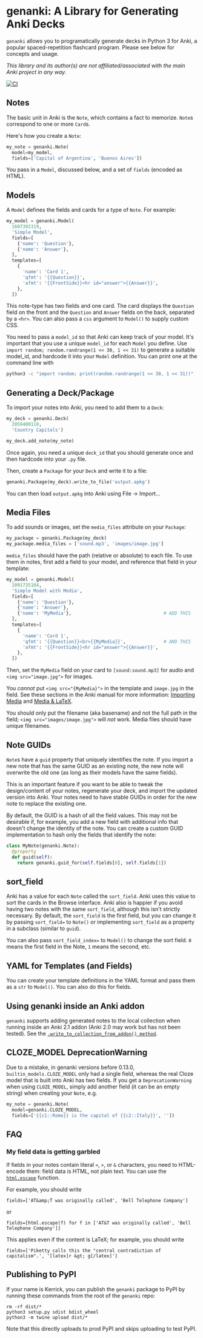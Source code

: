 # genanki: A Library for Generating Anki Decks

`genanki` allows you to programatically generate decks in Python 3 for Anki, a popular spaced-repetition flashcard
program. Please see below for concepts and usage.

*This library and its author(s) are not affiliated/associated with the main Anki project in any way.*

[![CI](https://github.com/kerrickstaley/genanki/actions/workflows/ci.yml/badge.svg)](https://github.com/kerrickstaley/genanki/actions/workflows/ci.yml)

## Notes
The basic unit in Anki is the `Note`, which contains a fact to memorize. `Note`s correspond to one or more `Card`s.

Here's how you create a `Note`:

```python
my_note = genanki.Note(
  model=my_model,
  fields=['Capital of Argentina', 'Buenos Aires'])
```

You pass in a `Model`, discussed below, and a set of `fields` (encoded as HTML).

## Models
A `Model` defines the fields and cards for a type of `Note`. For example:

```python
my_model = genanki.Model(
  1607392319,
  'Simple Model',
  fields=[
    {'name': 'Question'},
    {'name': 'Answer'},
  ],
  templates=[
    {
      'name': 'Card 1',
      'qfmt': '{{Question}}',
      'afmt': '{{FrontSide}}<hr id="answer">{{Answer}}',
    },
  ])
```

This note-type has two fields and one card. The card displays the `Question` field on the front and the `Question` and
`Answer` fields on the back, separated by a `<hr>`. You can also pass a `css` argument to `Model()` to supply custom
CSS.

You need to pass a `model_id` so that Anki can keep track of your model. It's important that you use a unique `model_id`
for each `Model` you define. Use `import random; random.randrange(1 << 30, 1 << 31)` to generate a suitable model_id, and hardcode it
into your `Model` definition. You can print one at the command line with

```bash
python3 -c "import random; print(random.randrange(1 << 30, 1 << 31))"
```

## Generating a Deck/Package
To import your notes into Anki, you need to add them to a `Deck`:

```python
my_deck = genanki.Deck(
  2059400110,
  'Country Capitals')

my_deck.add_note(my_note)
```

Once again, you need a unique `deck_id` that you should generate once and then hardcode into your `.py` file.

Then, create a `Package` for your `Deck` and write it to a file:

```python
genanki.Package(my_deck).write_to_file('output.apkg')
```

You can then load `output.apkg` into Anki using File -> Import...

## Media Files
To add sounds or images, set the `media_files` attribute on your `Package`:

```python
my_package = genanki.Package(my_deck)
my_package.media_files = ['sound.mp3', 'images/image.jpg']
```

`media_files` should have the path (relative or absolute) to each file. To use them in notes, first add a field to your model, and reference that field in your template:

```python
my_model = genanki.Model(
  1091735104,
  'Simple Model with Media',
  fields=[
    {'name': 'Question'},
    {'name': 'Answer'},
    {'name': 'MyMedia'},                                  # ADD THIS
  ],
  templates=[
    {
      'name': 'Card 1',
      'qfmt': '{{Question}}<br>{{MyMedia}}',              # AND THIS
      'afmt': '{{FrontSide}}<hr id="answer">{{Answer}}',
    },
  ])
```

Then, set the `MyMedia` field on your card to `[sound:sound.mp3]` for audio and `<img src="image.jpg">` for images.

You *cannot* put `<img src="{MyMedia}">` in the template and `image.jpg` in the field. See these sections in the Anki manual for more information: [Importing Media](https://docs.ankiweb.net/importing/text-files.html#importing-media) and [Media & LaTeX](https://docs.ankiweb.net/templates/fields.html#media--latex).

You should only put the filename (aka basename) and not the full path in the field; `<img src="images/image.jpg">` will *not* work. Media files should have unique filenames.

## Note GUIDs
`Note`s have a `guid` property that uniquely identifies the note. If you import a new note that has the same GUID as an
existing note, the new note will overwrite the old one (as long as their models have the same fields).

This is an important feature if you want to be able to tweak the design/content of your notes, regenerate your deck, and
import the updated version into Anki. Your notes need to have stable GUIDs in order for the new note to replace the
existing one.

By default, the GUID is a hash of all the field values. This may not be desirable if, for example, you add a new field
with additional info that doesn't change the identity of the note. You can create a custom GUID implementation to hash
only the fields that identify the note:

```python
class MyNote(genanki.Note):
  @property
  def guid(self):
    return genanki.guid_for(self.fields[0], self.fields[1])
```

## sort_field
Anki has a value for each `Note` called the `sort_field`. Anki uses this value to sort the cards in the Browse
interface. Anki also is happier if you avoid having two notes with the same `sort_field`, although this isn't strictly
necessary. By default, the `sort_field` is the first field, but you can change it by passing `sort_field=` to `Note()`
or implementing `sort_field` as a property in a subclass (similar to `guid`).

You can also pass `sort_field_index=` to `Model()` to change the sort field. `0` means the first field in the Note, `1` means the second, etc.

## YAML for Templates (and Fields)
You can create your template definitions in the YAML format and pass them as a `str` to `Model()`. You can also do this
for fields.

## Using genanki inside an Anki addon
`genanki` supports adding generated notes to the local collection when running inside an Anki 2.1 addon (Anki 2.0
may work but has not been tested). See the [`.write_to_collection_from_addon() method`](
https://github.com/kerrickstaley/genanki/blob/0c2cf8fea9c5e382e2fae9cd6d5eb440e267c637/genanki/__init__.py#L275).

## CLOZE_MODEL DeprecationWarning
Due to a mistake, in genanki versions before 0.13.0, `builtin_models.CLOZE_MODEL` only had a single field, whereas the real Cloze model that is built into Anki has two fields. If you get a `DeprecationWarning` when using `CLOZE_MODEL`, simply add another field (it can be an empty string) when creating your `Note`, e.g.

```python
my_note = genanki.Note(
  model=genanki.CLOZE_MODEL,
  fields=['{{c1::Rome}} is the capital of {{c2::Italy}}', ''])
```

## FAQ
### My field data is getting garbled
If fields in your notes contain literal `<`, `>`, or `&` characters, you need to HTML-encode them: field data is HTML, not plain text. You can use the [`html.escape`](https://docs.python.org/3/library/html.html#html.escape) function.

For example, you should write
```
fields=['AT&amp;T was originally called', 'Bell Telephone Company']
```
or
```
fields=[html.escape(f) for f in ['AT&T was originally called', 'Bell Telephone Company']]
```

This applies even if the content is LaTeX; for example, you should write
```
fields=['Piketty calls this the "central contradiction of capitalism".', '[latex]r &gt; g[/latex]']
```

## Publishing to PyPI
If your name is Kerrick, you can publish the `genanki` package to PyPI by running these commands from the root of the `genanki` repo:
```
rm -rf dist/*
python3 setup.py sdist bdist_wheel
python3 -m twine upload dist/*
```
Note that this directly uploads to prod PyPI and skips uploading to test PyPI.
